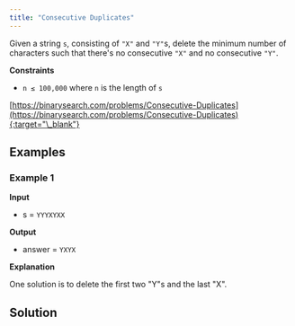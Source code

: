 ```yaml
---
title: "Consecutive Duplicates"
---
```


Given a string `s`, consisting of `"X"` and `"Y"`s, delete the minimum number of characters such that there's no consecutive `"X"` and no consecutive `"Y"`.

**Constraints**

- `n ≤ 100,000` where `n` is the length of `s`

[https://binarysearch.com/problems/Consecutive-Duplicates](https://binarysearch.com/problems/Consecutive-Duplicates){:target="\_blank"}

## Examples

### Example 1

**Input**

- s = `YYYXYXX`

**Output**

- answer = `YXYX`

**Explanation**

One solution is to delete the first two "Y"s and the last "X".

## Solution

<script src="https://gist.github.com/yaeba/16da7be5123724fcf6eccc25581cef5a.js?file=Consecutive-Duplicates.cpp"></script>
